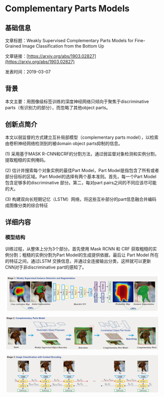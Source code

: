# Complementary Parts Models

## 基础信息

文章标题：Weakly Supervised Complementary Parts Models for Fine-Grained Image Classification from the Bottom Up

文章链接：[https://arxiv.org/abs/1903.02827](https://arxiv.org/abs/1903.02827)

发表时间：2019-03-07


## 背景
本文主要：用图像级标签训练的深度神经网络只倾向于聚焦于discriminative parts（有识别力的部分），而忽略了其他object parts。


## 创新点简介
本文以弱监督的方式建立互补局部模型（complementary parts model），以检索由卷积神经网络检测到的被domain object parts抑制的信息。

(1) 采用基于MASK R-CNN和CRF的分割方法，通过弱监督对象检测和实例分割，提取粗糙的实例掩码。

(2) 估计并搜索每个对象实例的最佳Part Model，Part Model是指包含了所有或者部分目标的区域。Part Model的选择有两个基本准则。首先，每一个Part Model包含足够多的discriminative 部分。第二，每对part pairs之间的不同应该尽可能的大。

(3) 构建双向长短期记忆（LSTM）网络，将这些互补部分的part信息融合并编码成图像分类的综合特征

## 详细内容

### 模型结构
训练过程，从整体上分为3个部分。首先使用 Mask RCNN 和 CRF 获取粗糙的实例分割；粗糙的实例分割为Part Model的生成提供依据，最后让 Part Model 所在的特征之间，通过LSTM 交换信息，并通过全连接输出分类，这样就可以更新CNN对于非discriminative part的感知了。

![](../../../img/article/2022-05-07-20-00-27.png)

![](../../../img/article/2022-05-07-20-00-37.png)

![](../../../img/article/2022-05-07-20-00-46.png)
